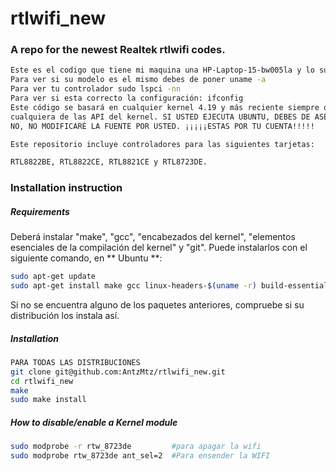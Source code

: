 
rtlwifi_new
===========
### A repo for the newest Realtek rtlwifi codes.
```bash
Este es el codigo que tiene mi maquina una HP-Laptop-15-bw005la y lo subo por que la version oficial actualmente no esta en funcionamiento
Para ver si su modelo es el mismo debes de poner uname -a
Para ver tu controlador sudo lspci -nn
Para ver si esta correcto la configuración: ifconfig 
Este código se basará en cualquier kernel 4.19 y más reciente siempre que la distribución no se haya modificado
cualquiera de las API del kernel. SI USTED EJECUTA UBUNTU, DEBES DE ASEGURARTE DE QUE LAS API NO HAN CAMBIADO.
NO, NO MODIFICARÉ LA FUENTE POR USTED. ¡¡¡¡¡ESTAS POR TU CUENTA!!!!!

Este repositorio incluye controladores para las siguientes tarjetas:

RTL8822BE, RTL8822CE, RTL8821CE y RTL8723DE.
```

### Installation instruction
##### Requirements
Deberá instalar "make", "gcc", "encabezados del kernel", "elementos esenciales de la compilación del kernel" y "git".
Puede instalarlos con el siguiente comando, en ** Ubuntu **:
```bash
sudo apt-get update
sudo apt-get install make gcc linux-headers-$(uname -r) build-essentials git
```
Si no se encuentra alguno de los paquetes anteriores, compruebe si su distribución los instala así.
##### Installation
```bash
PARA TODAS LAS DISTRIBUCIONES
git clone git@github.com:AntzMtz/rtlwifi_new.git
cd rtlwifi_new
make
sudo make install
```
##### How to disable/enable a Kernel module
```bash
sudo modprobe -r rtw_8723de         #para apagar la wifi 
sudo modprobe rtw_8723de ant_sel=2  #Para ensender la WIFI 
```
